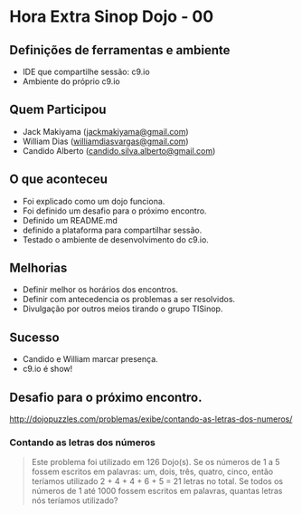 # Hora Extra Sinop Dojo - 00

## Definições de ferramentas e ambiente

- IDE que compartilhe sessão: c9.io
- Ambiente do próprio c9.io

## Quem Participou

- Jack Makiyama (jackmakiyama@gmail.com)
- William Dias (williamdiasvargas@gmail.com)
- Candido Alberto (candido.silva.alberto@gmail.com)

## O que aconteceu

- Foi explicado como um dojo funciona.
- Foi definido um desafio para o próximo encontro.
- Definido um README.md
- definido a plataforma para compartilhar sessão.
- Testado o ambiente de desenvolvimento do c9.io.

## Melhorias

- Definir melhor os horários dos encontros.
- Definir com antecedencia os problemas a ser resolvidos.
- Divulgação por outros meios tirando o grupo TISinop.

## Sucesso

- Candido e William marcar presença.
- c9.io é show!

## Desafio para o próximo encontro.

http://dojopuzzles.com/problemas/exibe/contando-as-letras-dos-numeros/

### Contando as letras dos números

> Este problema foi utilizado em 126 Dojo(s).
Se os números de 1 a 5 fossem escritos em palavras: um, dois, três, quatro, cinco, então teríamos utilizado 2 + 4 + 4 + 6 + 5 = 21 letras no total.
Se todos os números de 1 até 1000 fossem escritos em palavras, quantas letras nós teríamos utilizado?